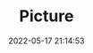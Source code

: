 ---
weight: 1
images:
- /images/edited/3.jpeg
title: Picture
date: 2022-05-17 21:14:53
tags: [luminarneo,work,ILCE-7M3,70.0]
---